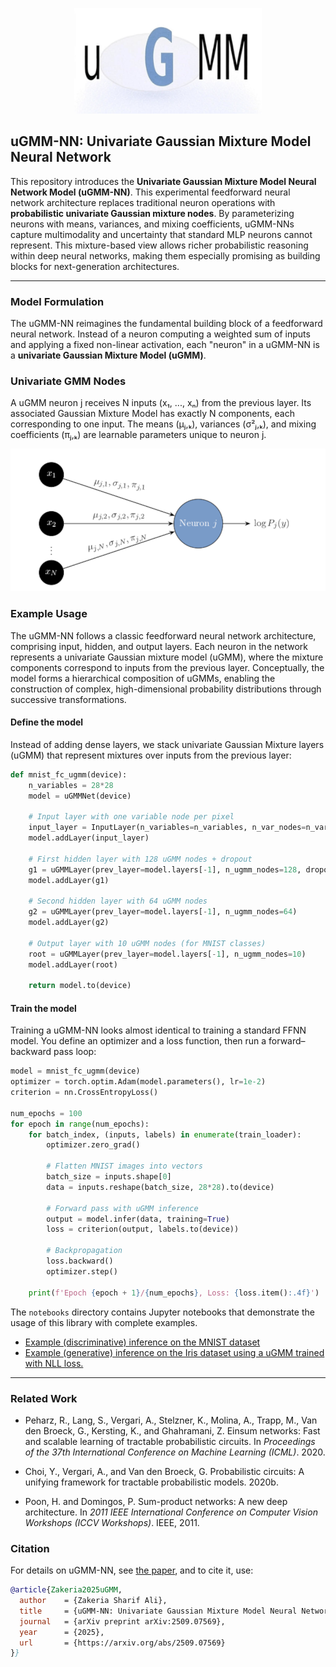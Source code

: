 <p align="center">
  <img src="https://github.com/zakeria/uGMM/raw/main/images/logo.png" alt="uGMM Logo" width="300"/>
</p>

## uGMM-NN: Univariate Gaussian Mixture Model Neural Network

This repository introduces the **Univariate Gaussian Mixture Model Neural Network Model (uGMM-NN)**. This experimental feedforward neural network architecture replaces traditional neuron operations with **probabilistic univariate Gaussian mixture nodes**. By parameterizing neurons with means, variances, and mixing coefficients, uGMM-NNs capture multimodality and uncertainty that standard MLP neurons cannot represent. This mixture-based view allows richer probabilistic reasoning within deep neural networks, making them especially promising as building blocks for next-generation architectures.

---

### Model Formulation

The uGMM-NN reimagines the fundamental building block of a feedforward neural network. Instead of a neuron computing a weighted sum of inputs and applying a fixed non-linear activation, each "neuron" in a uGMM-NN is a **univariate Gaussian Mixture Model (uGMM)**.

### Univariate GMM Nodes

A uGMM neuron j receives N inputs (x₁, ..., xₙ) from the previous layer. 
Its associated Gaussian Mixture Model has exactly N components, 
each corresponding to one input. The means (μⱼ,ₖ), variances (σ²ⱼ,ₖ), and mixing coefficients (πⱼ,ₖ) are learnable parameters unique to neuron j.

<p align="center">
  <img src="https://github.com/zakeria/uGMM/raw/main/images/model_architecture.png" alt="example model architecture" width="580"/>
</p>

### Example Usage

The uGMM-NN follows a classic feedforward neural network architecture, comprising input, hidden, and output layers. Each neuron in the network represents a univariate Gaussian mixture model (uGMM), where the mixture components correspond to inputs from the previous layer. Conceptually, the model forms a hierarchical composition of uGMMs, enabling the construction of complex, high-dimensional probability distributions through successive transformations.

#### Define the model
Instead of adding dense layers, we stack univariate Gaussian Mixture layers (uGMM) that represent mixtures over inputs from the previous layer:
```python
def mnist_fc_ugmm(device):
    n_variables = 28*28
    model = uGMMNet(device)

    # Input layer with one variable node per pixel
    input_layer = InputLayer(n_variables=n_variables, n_var_nodes=n_variables) 
    model.addLayer(input_layer)   

    # First hidden layer with 128 uGMM nodes + dropout
    g1 = uGMMLayer(prev_layer=model.layers[-1], n_ugmm_nodes=128, dropout=0.5)
    model.addLayer(g1)

    # Second hidden layer with 64 uGMM nodes
    g2 = uGMMLayer(prev_layer=model.layers[-1], n_ugmm_nodes=64)
    model.addLayer(g2)
 
    # Output layer with 10 uGMM nodes (for MNIST classes)
    root = uGMMLayer(prev_layer=model.layers[-1], n_ugmm_nodes=10)
    model.addLayer(root)

    return model.to(device) 
```
#### Train the model
Training a uGMM-NN looks almost identical to training a standard FFNN model. You define an optimizer and a loss function, then run a forward–backward pass loop:
```python
model = mnist_fc_ugmm(device)
optimizer = torch.optim.Adam(model.parameters(), lr=1e-2)
criterion = nn.CrossEntropyLoss()    

num_epochs = 100
for epoch in range(num_epochs):
    for batch_index, (inputs, labels) in enumerate(train_loader):
        optimizer.zero_grad()  

        # Flatten MNIST images into vectors
        batch_size = inputs.shape[0]
        data = inputs.reshape(batch_size, 28*28).to(device)

        # Forward pass with uGMM inference
        output = model.infer(data, training=True)
        loss = criterion(output, labels.to(device))         

        # Backpropagation
        loss.backward()  
        optimizer.step()

    print(f'Epoch {epoch + 1}/{num_epochs}, Loss: {loss.item():.4f}')

```
The `notebooks` directory contains Jupyter notebooks that demonstrate the usage of this library with complete examples.

- [Example (discriminative) inference on the MNIST dataset](./notebooks/mnist_dataset.ipynb)
- [Example (generative) inference on the Iris dataset using a uGMM trained with NLL loss.](./notebooks/iris_dataset.ipynb)
---
### Related Work
* Peharz, R., Lang, S., Vergari, A., Stelzner, K., Molina, A., Trapp, M., Van den Broeck, G., Kersting, K., and Ghahramani, Z. Einsum networks: Fast and scalable learning of tractable probabilistic circuits. In *Proceedings of the 37th International Conference on Machine Learning (ICML)*. 2020.

* Choi, Y., Vergari, A., and Van den Broeck, G. Probabilistic circuits: A unifying framework for tractable probabilistic models. 2020b.

* Poon, H. and Domingos, P. Sum-product networks: A new deep architecture. In *2011 IEEE International Conference on Computer Vision Workshops (ICCV Workshops)*. IEEE, 2011.

### Citation
For details on uGMM-NN, see [the paper](https://arxiv.org/abs/2509.07569), and to cite it, use:

```bibtex
@article{Zakeria2025uGMM,
  author    = {Zakeria Sharif Ali},
  title     = {uGMM-NN: Univariate Gaussian Mixture Model Neural Network},
  journal   = {arXiv preprint arXiv:2509.07569},
  year      = {2025},
  url       = {https://arxiv.org/abs/2509.07569}
}}